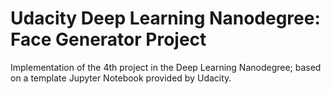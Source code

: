 # Udacity Deep Learning Nanodegree: Face Generator Project
Implementation of the 4th project in the Deep Learning Nanodegree; based on a template Jupyter Notebook provided by Udacity.
